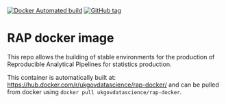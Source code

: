 [![Docker Automated build](https://img.shields.io/docker/automated/ukgovdatascience/rap-docker.svg)](https://hub.docker.com/r/ukgovdatascience/rap-docker/)
[![GitHub tag](https://img.shields.io/github/tag/ukgovdatascience/RAP-docker.svg)]()

# RAP docker image

This repo allows the building of stable environments for the production of Reproducible Analytical Pipelines for statistics production.

This container is automatically built at: <https://hub.docker.com/r/ukgovdatascience/rap-docker/> and can be pulled from docker using `docker pull ukgovdatascience/rap-docker`.

